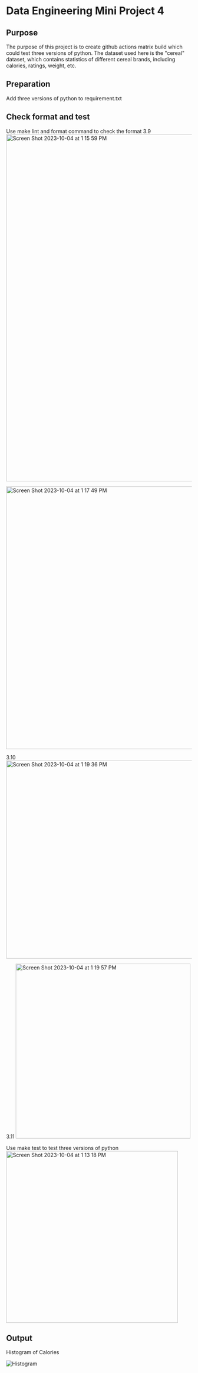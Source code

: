 # Data Engineering Mini Project 4
## Purpose
The purpose of this project is to create github actions matrix build which could test three versions of python. The dataset used here is the "cereal" dataset, which contains statistics of different cereal brands, including calories, ratings, weight, etc.

## Preparation
Add three versions of python to requirement.txt

## Check format and test

Use make lint and format command to check the format
3.9
<img width="941" alt="Screen Shot 2023-10-04 at 1 15 59 PM" src="https://github.com/nogibjj/KatherineT.DE.Mini-Project_4/assets/143833511/8fee5768-4122-4b1a-804a-5531b3553560">

<img width="712" alt="Screen Shot 2023-10-04 at 1 17 49 PM" src="https://github.com/nogibjj/KatherineT.DE.Mini-Project_4/assets/143833511/b4fe3744-aa15-4f9d-a742-761beeca1d02">

3.10
<img width="537" alt="Screen Shot 2023-10-04 at 1 19 36 PM" src="https://github.com/nogibjj/KatherineT.DE.Mini-Project_4/assets/143833511/2f15d102-6995-4e55-a9f8-88dfd602fa08">

3.11
<img width="474" alt="Screen Shot 2023-10-04 at 1 19 57 PM" src="https://github.com/nogibjj/KatherineT.DE.Mini-Project_4/assets/143833511/dca8ad9b-5eef-4d1a-a967-f099c808b5be">


Use make test to test three versions of python
<img width="466" alt="Screen Shot 2023-10-04 at 1 13 18 PM" src="https://github.com/nogibjj/KatherineT.DE.Mini-Project_4/assets/143833511/d50c53a2-5d42-43a1-bef6-3200bde55c10">





## Output
Histogram of Calories


![Histogram](https://github.com/nogibjj/KatherineT.W2/assets/143833511/f400a3a4-8163-487b-9755-2447c46e0800)
 
 
